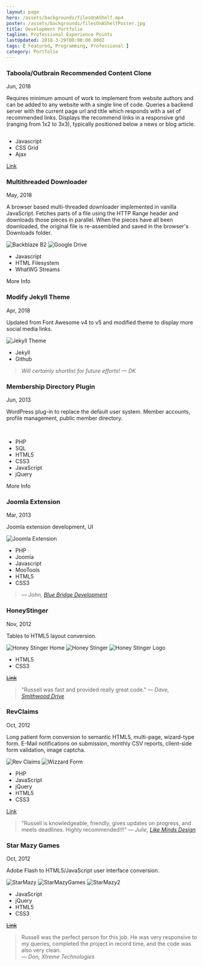 ```yaml
---
layout: page
hero: /assets/backgrounds/filesOnAShelf.mp4
poster: /assets/backgrounds/filesOnAShelfPoster.jpg
title: Development Portfolio
tagline: Professional Experience Points
lastUpdated: 2018-3-29T00:00:00.000Z
tags: [ Featured, Programming, Professional ]
category: Portfolio
---
```


### Taboola/Outbrain Recommended Content Clone

Jun, 2018

Requires minimum amount of work to implement from website authors and can be
added to any website with a single line of code. Queries a backend server with
the current page url and title which responds with a set of recommended links.
Displays the recommend links in a responsive grid (ranging from 1x2 to 3x3),
typically positioned below a news or blog article.

<img class="lazyLoad thumbnail" :data-src="$withBase('/assets/professional/afterDawnShowcase.png')" alt=""/>

-   Javascript
-   CSS Grid
-   Ajax

<a href="https://fin.afterdawn.com/uutiset/artikkeli.cfm/2018/06/01/canon-lopetti-viimeisenkin-filmikameran-myymisen">Link</a>

### Multithreaded Downloader

May, 2018

A browser based multi-threaded downloader implemented in vanilla JavaScript.
Fetches parts of a file using the HTTP Range header and downloads those pieces
in parallel. When the pieces have all been downloaded, the original file is
re-assembled and saved in the browser's Downloads folder.

<img class="lazyLoad tiny" :data-src="$withBase('/assets/backblazeB2.png')" alt="Backblaze B2"/>
<img class="lazyLoad tiny" :data-src="$withBase('/assets/googleDrive.jpg')" alt="Google Drive"/>

-   Javascript
-   HTML Filesystem
-   WhatWG Streams

<a :href="$withBase('/pages/portfolio/multithread/')">More Info</a>

### Modify Jekyll Theme

Apr, 2018

Updated from Font Awesome v4 to v5 and modified theme to display more social
media links.

<img class="lazyLoad thumbnail" :data-src="$withBase('/assets/professional/identity-jekyll-theme-updates.jpg')" alt="Jekyll Theme"/>

-   Jekyll
-   Github

<blockquote>
  <cite>Will certainly shortlist for future efforts! &mdash; DK</cite>
</blockquote>

### Membership Directory Plugin

Jun, 2013

WordPress plug-in to replace the default user system. Member accounts, profile
management, public member directory.

<img class="lazyLoad thumbnail" :data-src="$withBase('/assets/professional/MCRA/MCRAHome.png')">
<img class="lazyLoad thumbnail" :data-src="$withBase('/assets/professional/MCRA/PublicDirectorySearchChanges.png')">

-   PHP
-   SQL
-   HTML5
-   CSS3
-   JavaScript
-   jQuery

<a :href="$withBase('/pages/portfolio/mcra/')">More Info</a>

### Joomla Extension

Mar, 2013

Joomla extension development, UI

<img class="lazyLoad thumbnail" :data-src="$withBase('/assets/professional/JoomlaExtFilters.png')" alt="Joomla Extension">

-   PHP
-   Joomla
-   Javascript
-   MooTools
-   HTML5
-   CSS3

<blockquote>
  <cite>&mdash; John, <a href="https://www.bluebridgedev.com/">Blue Bridge Development</a></cite>
</blockquote>

### HoneyStinger

Nov, 2012

Tables to HTML5 layout conversion.

<img class="lazyLoad thumbnail" :data-src="$withBase('/assets/professional/HoneyStingerHome.png')" alt="Honey Stinger Home" />
<img class="lazyLoad thumbnail" :data-src="$withBase('/assets/professional/HoneyStinger.png')" alt="Honey Stinger">
<img class="lazyLoad thumbnail" :data-src="$withBase('/assets/professional/HoneyStingerLogo.png')" alt="Honey Stinger Logo" />

-   HTML5
-   CSS3

<del><a href="http://honeystinger.com/hive.html">Link</a></del>

<blockquote>
  "Russell was fast and provided really great code."
  <cite>&mdash; Dave, <a href="https://smithwooddrive.com/">Smithwood Drive</a></cite>
</blockquote>

### RevClaims

Oct, 2012

Long patient form conversion to semantic HTML5, multi-page, wizard-type form.
E-Mail notifications on submission, monthly CSV reports, client-side form
validation, image captcha.

<img class="lazyLoad thumbnail" :data-src="$withBase('/assets/professional/revClaims.png')" alt="Rev Claims" />
<img class="lazyLoad thumbnail" :data-src="$withBase('/assets/professional/wizardForm.png')" alt="Wizzard Form">

-   PHP
-   JavaScript
-   jQuery
-   HTML5
-   CSS3

<a href="https://www.revclaims.com/patient/">Link</a>

<blockquote>
  "Russell is knowledgeable, friendly, gives updates on progress, and meets deadlines. Highly recommended!!!"
  <cite>&mdash; Julie, <a href="http://www.likemindsdesigns.com/">Like Minds Design</a></cite>
</blockquote>

### Star Mazy Games

Oct, 2012

Adobe Flash to HTML5/JavaScript user interface conversion.

<img class="lazyLoad thumbnail" :data-src="$withBase('/assets/professional/starmazy.png')" alt="StarMazy">
<img class="lazyLoad thumbnail" :data-src="$withBase('/assets/professional/StarMazyGames/Image2.png')" alt="StarMazyGames" />
<img class="lazyLoad thumbnail" :data-src="$withBase('/assets/professional/StarMazyGames/starmazy2.png')" alt="StarMazy2" />

-   JavaScript
-   jQuery
-   HTML5
-   CSS3

<del><a href="http://starmazy.com/">Link</a></del>

<blockquote>
  <div>Russell was the perfect person for this job. He was very responsive to
  my queries, completed the project in record time, and the code was also very clean.</div>
  <cite>&mdash; Don, Xtreme Technologies</cite>
</blockquote>
